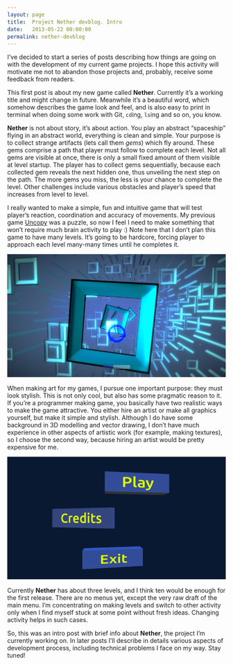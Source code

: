 ```yaml
---
layout: page
title:  Project Nether devblog. Intro
date:   2013-05-22 00:00:00
permalink: nether-devblog
---
```


I’ve decided to start a series of posts describing how things are going on with the development of my current game projects.
I hope this activity will motivate me not to abandon those projects and, probably, receive some feedback from readers.

This first post is about my new game called **Nether**. Currently it’s a working title and might change in future.
Meanwhile it’s a beautiful word, which somehow describes the game look and feel, and is also easy to print in
terminal when doing some work with Git, `cd`ing, `ls`ing and so on, you know.

<!--break-->

**Nether** is not about story, it’s about action. You play an abstract “spaceship” flying in an abstract world,
everything is clean and simple. Your purpose is to collect strange artifacts (lets call them *gems*) which fly around.
These gems comprise a path that player must follow to complete each level. Not all gems are visible at once, there is
only a small fixed amount of them visible at level startup. The player has to collect gems sequentially, because each
collected gem reveals the next hidden one, thus unveiling the next step on the path. The more gems you miss, the less
is your chance to complete the level. Other challenges include various obstacles and player’s speed that increases from
level to level.

I really wanted to make a simple, fun and intuitive game that will test player’s reaction, coordination and accuracy
of movements. My previous game [Uncopy](/uncopy/) was a puzzle, so now I feel I need to make something that won’t require much brain
activity to play :) Note here that I don’t plan this game to have many levels. It’s going to be hardcore, forcing player
to approach each level many-many times until he completes it.

<div class="row text-center"><img src="/data/nether_gameplay.png" class="margined20"/></div>

When making art for my games, I pursue one important purpose: they must look stylish. This is not only cool, but also
has some pragmatic reason to it. If you’re a programmer making game, you basically have two realistic ways to make the
game attractive. You either hire an artist or make all graphics yourself, but make it simple and stylish. Although I do
have some background in 3D modelling and vector drawing, I don’t have much experience in other aspects of artistic work
(for example, making textures), so I choose the second way, because hiring an artist would be pretty expensive for me.

<div class="row text-center"><img src="/data/nether_menu.png" class="margined20"/></div>

Currently **Nether** has about three levels, and I think ten would be enough for the first release. There are no menus yet,
except the very raw draft of the main menu. I’m concentrating on making levels and switch to other activity only when
I find myself stuck at some point without fresh ideas. Changing activity helps in such cases.

So, this was an intro post with brief info about **Nether**, the project I’m currently working on.
In later posts I’ll describe in details various aspects of development process,
including technical problems I face on my way. Stay tuned!
